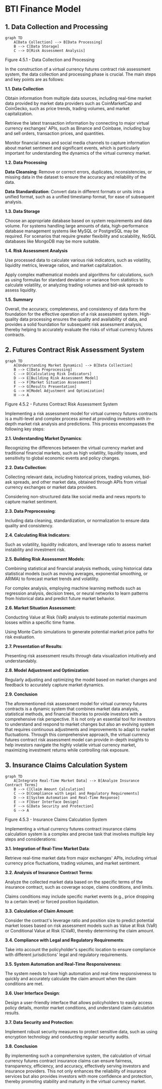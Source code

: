 # BTI Finance Model

## 1. Data Collection and Processing

```mermaid
graph TD
    A[Data Collection] --> B[Data Processing]
    B --> C[Data Storage]
    C --> D[Risk Assessment Analysis]
```

Figure 4.5.1 - Data Collection and Processing

In the construction of a virtual currency futures contract risk assessment system, the data collection and processing phase is crucial. The main steps and key points are as follows:

**1.1. Data Collection**

Obtain information from multiple data sources, including real-time market data provided by market data providers such as CoinMarketCap and CoinGecko, such as price trends, trading volumes, and market capitalization.

Retrieve the latest transaction information by connecting to major virtual currency exchanges' APIs, such as Binance and Coinbase, including buy and sell orders, transaction prices, and quantities.

Monitor financial news and social media channels to capture information about market sentiment and significant events, which is particularly important for understanding the dynamics of the virtual currency market.

**1.2. Data Processing**

**Data Cleansing**: Remove or correct errors, duplicates, inconsistencies, or missing data in the dataset to ensure the accuracy and reliability of the data.

**Data Standardization**: Convert data in different formats or units into a unified format, such as a unified timestamp format, for ease of subsequent analysis.

**1.3. Data Storage**

Choose an appropriate database based on system requirements and data volume. For systems handling large amounts of data, high-performance database management systems like MySQL or PostgreSQL may be required. For scenarios that require greater flexibility and scalability, NoSQL databases like MongoDB may be more suitable.

**1.4. Risk Assessment Analysis**

Use processed data to calculate various risk indicators, such as volatility, liquidity metrics, leverage ratios, and market capitalization.

Apply complex mathematical models and algorithms for calculations, such as using formulas for standard deviation or variance from statistics to calculate volatility, or analyzing trading volumes and bid-ask spreads to assess liquidity.

**1.5. Summary**

Overall, the accuracy, completeness, and consistency of data form the foundation for the effective operation of a risk assessment system. High-quality data processing ensures the quality and availability of data, and provides a solid foundation for subsequent risk assessment analysis, thereby helping to accurately evaluate the risks of virtual currency futures contracts.

## 2. Futures Contract Risk Assessment System

```mermaid
graph TD
    A[Understanding Market Dynamics] --> B[Data Collection]
    B --> C[Data Preprocessing]
    C --> D[Calculating Risk Indicators]
    D --> E[Building Risk Assessment Model]
    E --> F[Market Situation Assessment]
    F --> G[Results Presentation]
    G --> H[Model Adjustment and Optimization]
    H --> A
```

Figure 4.5.2 - Futures Contract Risk Assessment System

Implementing a risk assessment model for virtual currency futures contracts is a multi-level and complex process aimed at providing investors with in-depth market risk analysis and predictions. This process encompasses the following key steps:

**2.1. Understanding Market Dynamics**:

Recognizing the differences between the virtual currency market and traditional financial markets, such as high volatility, liquidity issues, and sensitivity to global economic events and policy changes.

**2.2. Data Collection**:

Collecting relevant data, including historical prices, trading volumes, bid-ask spreads, and other market data, obtained through APIs from virtual currency exchanges or market data providers.

Considering non-structured data like social media and news reports to capture market sentiment.

**2.3. Data Preprocessing**:

Including data cleaning, standardization, or normalization to ensure data quality and consistency.

**2.4. Calculating Risk Indicators**:

Such as volatility, liquidity indicators, and leverage ratio to assess market instability and investment risk.

**2.5. Building Risk Assessment Models**:

Combining statistical and financial analysis methods, using historical data statistical models (such as moving averages, exponential smoothing, or ARIMA) to forecast market trends and volatility.

For complex analysis, employing machine learning methods such as regression analysis, decision trees, or neural networks to learn patterns from historical data and predict future market behavior.

**2.6. Market Situation Assessment**:

Conducting Value at Risk (VaR) analysis to estimate potential maximum losses within a specific time frame.

Using Monte Carlo simulations to generate potential market price paths for risk evaluation.

**2.7. Presentation of Results**:

Presenting risk assessment results through data visualization intuitively and understandably.

**2.8. Model Adjustment and Optimization**:

Regularly adjusting and optimizing the model based on market changes and feedback to accurately capture market dynamics.

**2.9. Conclusion**

The aforementioned risk assessment model for virtual currency futures contracts is a dynamic system that combines market data analysis, statistical methods, and financial theories to provide investors with a comprehensive risk perspective. It is not only an essential tool for investors to understand and respond to market changes but also an evolving system that requires continuous adjustments and improvements to adapt to market fluctuations. Through this comprehensive approach, the virtual currency futures contract risk assessment model can provide in-depth insights to help investors navigate the highly volatile virtual currency market, maximizing investment returns while controlling risk exposure.

## 3. Insurance Claims Calculation System

```mermaid
graph TD
    A[Integrate Real-Time Market Data] --> B[Analyze Insurance Contract Terms]
    B --> C[Claim Amount Calculation]
    C --> D[Compliance with Legal and Regulatory Requirements]
    D --> E[System Automation and Real-Time Response]
    E --> F[User Interface Design]
    F --> G[Data Security and Protection]
    G --> A
```

Figure 4.5.3 - Insurance Claims Calculation System

Implementing a virtual currency futures contract insurance claims calculation system is a complex and precise task that involves multiple key steps and considerations:

**3.1. Integration of Real-Time Market Data**:

Retrieve real-time market data from major exchanges' APIs, including virtual currency price fluctuations, trading volumes, and market sentiment.

**3.2. Analysis of Insurance Contract Terms**:

Analyze the collected market data based on the specific terms of the insurance contract, such as coverage scope, claims conditions, and limits.

Claims conditions may include specific market events (e.g., price dropping to a certain level) or forced position liquidation.

**3.3. Calculation of Claim Amount**:

Consider the contract's leverage ratio and position size to predict potential market losses based on risk assessment models such as Value at Risk (VaR) or Conditional Value at Risk (CVaR), thereby determining the claim amount.

**3.4. Compliance with Legal and Regulatory Requirements**:

Take into account the policyholder's specific location to ensure compliance with different jurisdictions' legal and regulatory requirements.

**3.5. System Automation and Real-Time Responsiveness**:

The system needs to have high automation and real-time responsiveness to quickly and accurately calculate the claim amount when the claim conditions are met.

**3.6. User Interface Design**:

Design a user-friendly interface that allows policyholders to easily access policy details, monitor market conditions, and understand claim calculation results.

**3.7. Data Security and Protection**:

Implement robust security measures to protect sensitive data, such as using encryption technology and conducting regular security audits.

**3.8. Conclusion**

By implementing such a comprehensive system, the calculation of virtual currency futures contract insurance claims can ensure fairness, transparency, efficiency, and accuracy, effectively serving investors and insurance providers. This not only enhances the reliability of insurance services but also provides investors with more confidence and protection, thereby promoting stability and maturity in the virtual currency market.